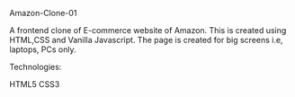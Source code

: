 Amazon-Clone-01

A frontend clone of E-commerce website of Amazon. This is created using HTML,CSS and Vanilla Javascript. The page is created for big screens i.e, laptops, PCs only.

Technologies:

HTML5
CSS3
